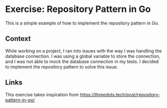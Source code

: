 # Exercise: Repository Pattern in Go

This is a simple example of how to implement the repository pattern in Go.

## Context

While working on a project, I ran into issues with the way I was handling the database connection. I was using a global variable to store the connection, and I was not able to mock the database connection in my tests. I decided to implement the repository pattern to solve this issue.

## Links

This exercise takes inspiration from https://threedots.tech/post/repository-pattern-in-go/